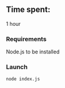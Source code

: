 ## Time spent:

1 hour

### Requirements

Node.js to be installed

### Launch

```bash
node index.js
```
